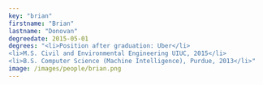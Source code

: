 ```yaml
---
key: "brian"
firstname: "Brian"
lastname: "Donovan"
degreedate: 2015-05-01
degrees: "<li>Position after graduation: Uber</li>
<li>M.S. Civil and Environmental Engineering UIUC, 2015</li>
<li>B.S. Computer Science (Machine Intelligence), Purdue, 2013</li>"
image: /images/people/brian.png
---
```

